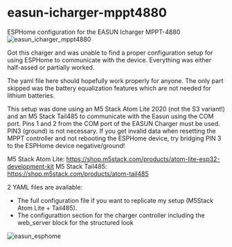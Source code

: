 # easun-icharger-mppt4880
ESPHome configuration for the EASUN Icharger MPPT-4880
![easun_icharger_mppt4880](https://github.com/user-attachments/assets/ecd4db7a-c9f6-4ccf-938b-e0895486b408)

Got this charger and was unable to find a proper configuration setup for using ESPHome to communicate with the device. Everything was either half-assed or partially worked.

The yaml file here should hopefully work properly for anyone. The only part skipped was the battery equalization features which are not needed for lithium batteries.

This setup was done using an M5 Stack Atom Lite 2020 (not the S3 variant!) and an M5 Stack Tail485 to communicate with the Easun using the COM port. 
Pins 1 and 2 from the COM port of the EASUN Charger must be used. 
PIN3 (ground) is not necessary. If you get invalid data when resetting the MPPT controller and not rebooting the ESPHome device, try bridging PIN 3 to the ESPHome device negative/ground! 

M5 Stack Atom Lite: https://shop.m5stack.com/products/atom-lite-esp32-development-kit
M5 Stack Tail485: https://shop.m5stack.com/products/atom-tail485

2 YAML files are available:
 - The full configuration file if you want to replicate my setup (M5Stack Atom Lite + Tail485).
 - The configurattion section for the charger controller including the web_server block for the structured look


![easun_esphome](https://github.com/user-attachments/assets/fdc6698f-1499-40d9-b64b-b0e46d7df201)

